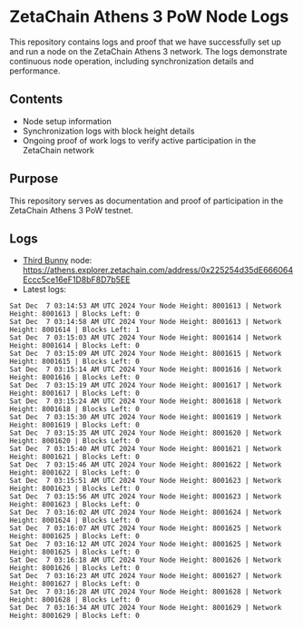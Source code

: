 # ZetaChain Athens 3 PoW Node Logs
This repository contains logs and proof that we have successfully set up and run a node on the ZetaChain Athens 3 network. The logs demonstrate continuous node operation, including synchronization details and performance.

## Contents
- Node setup information
- Synchronization logs with block height details
- Ongoing proof of work logs to verify active participation in the ZetaChain network

## Purpose
This repository serves as documentation and proof of participation in the ZetaChain Athens 3 PoW testnet.

## Logs

- [Third Bunny](https://thirdbunny.xyz/) node: https://athens.explorer.zetachain.com/address/0x225254d35dE666064Eccc5ce16eF1D8bF8D7b5EE
- Latest logs:
```
Sat Dec  7 03:14:53 AM UTC 2024 Your Node Height: 8001613 | Network Height: 8001613 | Blocks Left: 0
Sat Dec  7 03:14:58 AM UTC 2024 Your Node Height: 8001613 | Network Height: 8001614 | Blocks Left: 1
Sat Dec  7 03:15:03 AM UTC 2024 Your Node Height: 8001614 | Network Height: 8001614 | Blocks Left: 0
Sat Dec  7 03:15:09 AM UTC 2024 Your Node Height: 8001615 | Network Height: 8001615 | Blocks Left: 0
Sat Dec  7 03:15:14 AM UTC 2024 Your Node Height: 8001616 | Network Height: 8001616 | Blocks Left: 0
Sat Dec  7 03:15:19 AM UTC 2024 Your Node Height: 8001617 | Network Height: 8001617 | Blocks Left: 0
Sat Dec  7 03:15:24 AM UTC 2024 Your Node Height: 8001618 | Network Height: 8001618 | Blocks Left: 0
Sat Dec  7 03:15:30 AM UTC 2024 Your Node Height: 8001619 | Network Height: 8001619 | Blocks Left: 0
Sat Dec  7 03:15:35 AM UTC 2024 Your Node Height: 8001620 | Network Height: 8001620 | Blocks Left: 0
Sat Dec  7 03:15:40 AM UTC 2024 Your Node Height: 8001621 | Network Height: 8001621 | Blocks Left: 0
Sat Dec  7 03:15:46 AM UTC 2024 Your Node Height: 8001622 | Network Height: 8001622 | Blocks Left: 0
Sat Dec  7 03:15:51 AM UTC 2024 Your Node Height: 8001623 | Network Height: 8001623 | Blocks Left: 0
Sat Dec  7 03:15:56 AM UTC 2024 Your Node Height: 8001623 | Network Height: 8001623 | Blocks Left: 0
Sat Dec  7 03:16:02 AM UTC 2024 Your Node Height: 8001624 | Network Height: 8001624 | Blocks Left: 0
Sat Dec  7 03:16:07 AM UTC 2024 Your Node Height: 8001625 | Network Height: 8001625 | Blocks Left: 0
Sat Dec  7 03:16:12 AM UTC 2024 Your Node Height: 8001625 | Network Height: 8001625 | Blocks Left: 0
Sat Dec  7 03:16:18 AM UTC 2024 Your Node Height: 8001626 | Network Height: 8001626 | Blocks Left: 0
Sat Dec  7 03:16:23 AM UTC 2024 Your Node Height: 8001627 | Network Height: 8001627 | Blocks Left: 0
Sat Dec  7 03:16:28 AM UTC 2024 Your Node Height: 8001628 | Network Height: 8001628 | Blocks Left: 0
Sat Dec  7 03:16:34 AM UTC 2024 Your Node Height: 8001629 | Network Height: 8001629 | Blocks Left: 0
```

